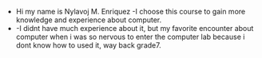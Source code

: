 - Hi my name is Nylavoj M. Enriquez 
-I choose this course to gain more knowledge and experience about computer.
- -I didnt have much experience about it, but my favorite encounter about computer when i was so nervous to enter the computer lab because i dont know how to used it, way back grade7.
